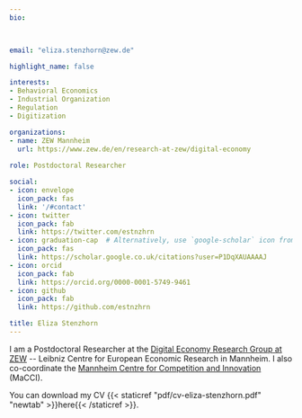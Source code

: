 ```yaml
---
bio: 


    
email: "eliza.stenzhorn@zew.de"

highlight_name: false

interests:
- Behavioral Economics
- Industrial Organization
- Regulation
- Digitization

organizations:
- name: ZEW Mannheim
  url: https://www.zew.de/en/research-at-zew/digital-economy
  
role: Postdoctoral Researcher

social:
- icon: envelope
  icon_pack: fas
  link: '/#contact'
- icon: twitter
  icon_pack: fab
  link: https://twitter.com/estnzhrn
- icon: graduation-cap  # Alternatively, use `google-scholar` icon from `ai` icon pack
  icon_pack: fas
  link: https://scholar.google.co.uk/citations?user=P1DqXAUAAAAJ
- icon: orcid
  icon_pack: fab
  link: https://orcid.org/0000-0001-5749-9461
- icon: github
  icon_pack: fab
  link: https://github.com/estnzhrn

title: Eliza Stenzhorn
---
```


I am a Postdoctoral Researcher at the [Digital Economy Research Group at ZEW](https://www.zew.de/en/research-at-zew/digital-economy#) -- Leibniz Centre for European Economic Research in Mannheim. I also co-coordinate the [Mannheim Centre for Competition and Innovation](https://www.macci-mannheim.eu/macci-mannheim-centre-for-competition-and-innovation/home) (MaCCI). 

You can download my CV {{< staticref "pdf/cv-eliza-stenzhorn.pdf" "newtab" >}}here{{< /staticref >}}.
